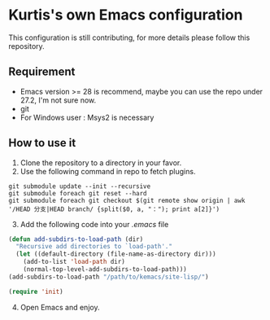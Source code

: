 # Kurtis's own Emacs configuration

This configuration is still contributing, for more details please follow this repository.

## Requirement

- Emacs version >= 28 is recommend, maybe you can use the repo under 27.2, I'm not sure now.
- git
- For Windows user : Msys2 is necessary

## How to use it

1. Clone the repository to a directory in your favor.
2. Use the following command in repo to fetch plugins.
```shell
git submodule update --init --recursive
git submodule foreach git reset --hard
git submodule foreach git checkout $(git remote show origin | awk '/HEAD 分支|HEAD branch/ {split($0, a, "："); print a[2]}')
```

3. Add the following code into your *.emacs* file
```lisp
(defun add-subdirs-to-load-path (dir)
  "Recursive add directories to `load-path'."
  (let ((default-directory (file-name-as-directory dir)))
    (add-to-list 'load-path dir)
    (normal-top-level-add-subdirs-to-load-path)))
(add-subdirs-to-load-path "/path/to/kemacs/site-lisp/")

(require 'init)
```

4. Open Emacs and enjoy.